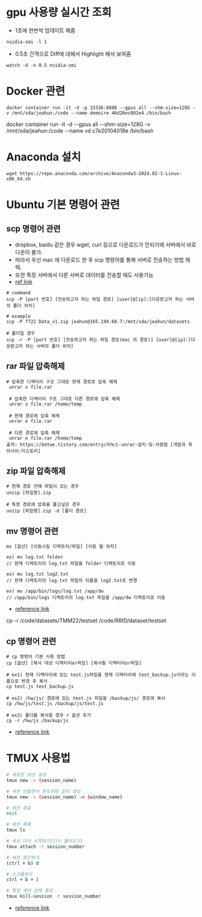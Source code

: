  
# gpu 사용량 실시간 조회

* 1초에 한번씩 업데이트 해줌
```
nvidia-smi -l 1
```

* 0.5초 간격으로 Diff에 대해서 Highlight 해서 보여줌
```
watch -d -n 0.5 nvidia-smi 
```



# Docker 관련

```
docker container run -it -d -p 33336:8888 --gpus all --shm-size=128G -v /mnt/sda/jeahun:/code --name demoire 46d26ec802e4 /bin/bash
```

docker container run -it -d --gpus all --shm-size=128G -v /mnt/sda/jeahun:/code --name vd c7e20104018e /bin/bash
# Anaconda 설치
```
wget https://repo.anaconda.com/archive/Anaconda3-2024.02-1-Linux-x86_64.sh
```


# Ubuntu 기본 명령어 관련
## scp 명령어 관련
* dropbox, baidu 같은 경우 wget, curl 등으로 다운로드가 안되기에 서버에서 바로 다운이 불가.
* 따라서 우선 mac 에 다운로드 한 후 scp 명령어를 통해 서버로 전송하는 방법 채택.
* 또한 특정 서버에서 다른 서버로 데이터를 전송할 때도 사용가능
* [ref link](https://velog.io/@3436rngus/%EC%84%9C%EB%B2%84-%ED%8C%8C%EC%9D%BC-%EB%A1%9C%EC%BB%AC%EB%A1%9C-%EA%B0%80%EC%A0%B8%EC%98%A4%EA%B8%B0)
```
# command
scp -P [port 번호] [전송하고자 하는 파일 경로] [user]@[ip]:[다운받고자 하는 서버의 폴더 위치]

# example
scp -P 7722 Data_v1.zip jeahun@165.194.68.7:/mnt/sda/jeahun/datasets

# 폴더일 경우
scp -r -P [port 번호] [전송하고자 하는 파일 경로(mac 의 경로)] [user]@[ip]:[다운받고자 하는 서버의 폴더 위치]
```
## rar 파일 압축해제

```
# 압축한 디렉터리 구조 그대로 현재 경로로 압축 해제 
 unrar x file.rar 
  
 # 압축한 디렉터리 구조 그대로 다른 경로에 압축 해제 
 unrar x file.rar /home/temp 
  
 # 현재 경로에 압축 해제 
 unrar e file.rar 
  
 # 다른 경로에 압축 해제 
 unrar e file.rar /home/temp
출처: https://betwe.tistory.com/entry/리눅스-unrar-설치-및-사용법 [개발과 육아사이:티스토리]
```

## zip 파일 압축해제

```
# 현재 경로 안에 파일이 있는 경우
unzip [파일명].zip

# 특정 경로에 압축을 풀고싶은 경우
unzip [파일명].zip -d [폴더 경로]
```

## mv 명령어 관련

```
mv [옵션] [이동시킬 디렉토리/파일] [이동 될 위치]

ex) mv log.txt folder
// 현재 디렉토리의 log.txt 파일을 folder 디렉토리로 이동

ex) mv log.txt log2.txt
// 현재 디렉토리의 log.txt 파일의 이름을 log2.txt로 변경

ex) mv /app/bin/logs/log.txt /app/dw
// /app/bin/logs 디렉토리의 log.txt 파일을 /app/dw 디렉토리로 이동
```

* [reference link](https://code-lab1.tistory.com/306) 

cp -r /code/datasets/TMM22/testset /code/RRID/dataset/testset
## cp 명령어 관련
```
# cp 명령어 기본 사용 방법
cp [옵션] [복사 대상 디렉터리or파일] [복사될 디렉터리or파일]

# ex1) 현재 디렉터리에 있는 test.js파일을 현재 디렉터리에 test_backup.js이라는 이름으로 변경 후 복사
cp test.js test_backup.js

# ex2) /hw/js/ 경로에 있는 test.js 파일을 /backup/js/ 경로에 복사
cp /hw/js/test.js /backup/js/test.js

# ex3) 폴더를 복사할 경우 r 옵션 추가
cp -r /hw/js /backup/js
```

* [reference link](https://backendcode.tistory.com/307)

# TMUX 사용법

```bash
# 새로운 세션 생성
tmux new -s (session_name)

# 세션 만들면서 윈도우랑 같이 생성
tmux new -s (session_name) -n (window_name)

# 세션 종료
exit

# 세션 목록
tmux ls

# 세션 다시 시작하기(다시 불러오기)
tmux attach -t session_number

# 세션 중단하기
(ctrl + b) d

# 스크롤하기
ctrl + b + [

# 특정 세션 강제 종료
tmux kill-session -t session_number
```

* [reference link](https://velog.io/@ur-luella/tmux-%EC%82%AC%EC%9A%A9%EB%B2%95)
